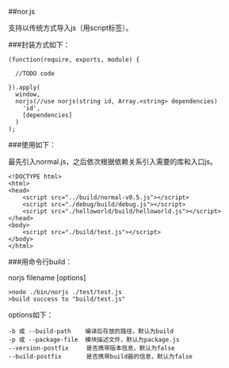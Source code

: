 ##nor.js

支持以传统方式导入js（用script标签）。

###封装方式如下：

    (function(require, exports, module) {
  
      //TODO code
  
    }).apply(
      window, 
      norjs(//use norjs(string id, Array.<string> dependencies) 
        'id', 
        [dependencies]
      )
    );

###使用如下：

最先引入normal.js，之后依次根据依赖关系引入需要的库和入口js。

    <!DOCTYPE html>
    <html>
    <head>
        <script src="../build/normal-v0.5.js"></script>
	    <script src="./debug/build/debug.js"></script>
	    <script src="./helloworld/build/helloworld.js"></script>
    </head>
    <body>	
	    <script src="./build/test.js"></script>
    </body>
    </html>
    
###用命令行build：

norjs filename [options]

    >node ./bin/norjs ./test/test.js
    >build success to "build/test.js"

options如下：

    -b 或 --build-path    编译后存放的路径，默认为build
    -p 或 --package-file  模块描述文件，默认为package.js
    --version-postfix     是否携带版本信息，默认为false
    --build-postfix       是否携带build器的信息，默认为false
